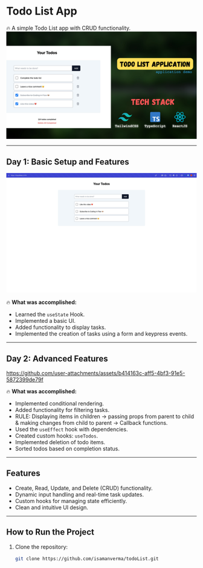 # Todo List App

🔥 A simple Todo List app with CRUD functionality.
![Application Stack](./public/assets/images/video-thumbnail.png)

---

## Day 1: Basic Setup and Features

![Todo App Day 1](https://raw.githubusercontent.com/isamanverma/todoList/main/public/assets/images/day1-screenshot.png)

🔥 **What was accomplished:**

- Learned the `useState` Hook.
- Implemented a basic UI.
- Added functionality to display tasks.
- Implemented the creation of tasks using a form and keypress events.

---

## Day 2: Advanced Features

https://github.com/user-attachments/assets/b414163c-aff5-4bf3-91e5-5872399de79f

🔥 **What was accomplished:**

- Implemented conditional rendering.
- Added functionality for filtering tasks.
- RULE: Displaying items in children → passing props from parent to child & making changes from child to parent → Callback functions.
- Used the `useEffect` hook with dependencies.
- Created custom hooks: `useTodos`.
- Implemented deletion of todo items.
- Sorted todos based on completion status.

---

## Features

- Create, Read, Update, and Delete (CRUD) functionality.
- Dynamic input handling and real-time task updates.
- Custom hooks for managing state efficiently.
- Clean and intuitive UI design.

---

## How to Run the Project

1. Clone the repository:
   ```bash
   git clone https://github.com/isamanverma/todoList.git
   ```
